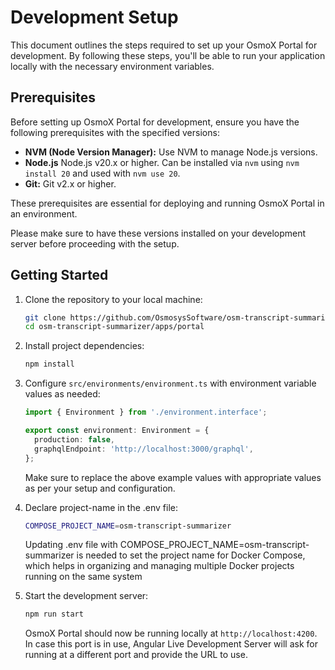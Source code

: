 # Development Setup

This document outlines the steps required to set up your OsmoX Portal for development. By following these steps, you'll be able to run your application locally with the necessary environment variables.

## Prerequisites

Before setting up OsmoX Portal for development, ensure you have the following prerequisites with the specified versions:

- **NVM (Node Version Manager):** Use NVM to manage Node.js versions.
- **Node.js** Node.js v20.x or higher. Can be installed via `nvm` using `nvm install 20` and used with `nvm use 20`.
- **Git:** Git v2.x or higher.

These prerequisites are essential for deploying and running OsmoX Portal in an environment.

Please make sure to have these versions installed on your development server before proceeding with the setup.

## Getting Started

1. Clone the repository to your local machine:

   ```sh
   git clone https://github.com/OsmosysSoftware/osm-transcript-summarizer.git
   cd osm-transcript-summarizer/apps/portal
   ```

2. Install project dependencies:

   ```sh
   npm install
   ```

3. Configure `src/environments/environment.ts` with environment variable values as needed:

   ```ts
   import { Environment } from './environment.interface';

   export const environment: Environment = {
     production: false,
     graphqlEndpoint: 'http://localhost:3000/graphql',
   };
   ```

   Make sure to replace the above example values with appropriate values as per your setup and configuration.

4. Declare project-name in the .env file:

   ```sh
   COMPOSE_PROJECT_NAME=osm-transcript-summarizer
   ```

   Updating .env file with COMPOSE_PROJECT_NAME=osm-transcript-summarizer is needed to set the project name for Docker Compose, which helps in organizing and managing multiple Docker projects running on the same system

5. Start the development server:

   ```sh
   npm run start
   ```

   OsmoX Portal should now be running locally at `http://localhost:4200`. In case this port is in use, Angular Live Development Server will ask for running at a different port and provide the URL to use.
